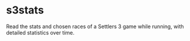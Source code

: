 # s3stats
Read the stats and chosen races of a Settlers 3 game while running, with detailed statistics over time. 

